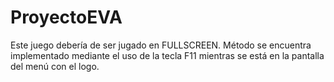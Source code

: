 # ProyectoEVA
Este juego debería de ser jugado en FULLSCREEN. Método se encuentra implementado mediante el uso de la tecla F11 mientras se está en la pantalla del menú con el logo. 
